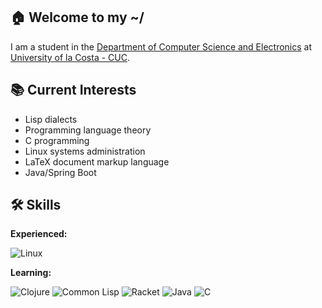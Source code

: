 ## 🏠 Welcome to my ~/

I am a student in the [Department of Computer Science and Electronics](https://www.cuc.edu.co/dpto-de-ciencias-de-computacion-y-electronica) at [University of la Costa - CUC](https://www.cuc.edu.co/).

## 📚 Current Interests

- Lisp dialects
- Programming language theory
- C programming
- Linux systems administration
- LaTeX document markup language
- Java/Spring Boot

## 🛠 Skills

**Experienced:**

![Linux](https://img.shields.io/badge/Linux-black?style=for-the-badge&logo=linux&logoColor=white)

**Learning:**

![Clojure](https://img.shields.io/badge/Clojure-%231e2f27?style=for-the-badge&logo=clojure&logoColor=white)
![Common Lisp](https://img.shields.io/badge/Common_Lisp-%23032F0B?style=for-the-badge&logo=aws-lambda&logoColor=white) 
![Racket](https://img.shields.io/badge/Racket-%239F1D20?style=for-the-badge&logo=racket)
![Java](https://img.shields.io/badge/Java-007396?style=for-the-badge&logo=java&logoColor=white)
![C](https://img.shields.io/badge/C-00599C?style=for-the-badge&logo=c&logoColor=white)
